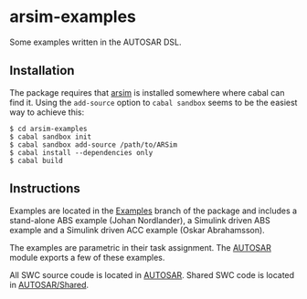 # arsim-examples

Some examples written in the AUTOSAR DSL.

## Installation

The package requires that [arsim](../arsim) is installed somewhere where 
cabal can find it. Using the `add-source` option to `cabal sandbox` seems to be 
the easiest way to achieve this:

    $ cd arsim-examples
    $ cabal sandbox init
    $ cabal sandbox add-source /path/to/ARSim
    $ cabal install --dependencies only
    $ cabal build

## Instructions

Examples are located in the [Examples](Examples) branch of the package and
includes a stand-alone ABS example (Johan Nordlander), a Simulink driven ABS
example and a Simulink driven ACC example (Oskar Abrahamsson).

The examples are parametric in their task assignment. The [AUTOSAR](AUTOSAR.hs) 
module exports a few of these examples. 

All SWC source coude is located in [AUTOSAR](AUTOSAR). Shared SWC code is 
located in [AUTOSAR/Shared](AUTOSAR/Shared).
